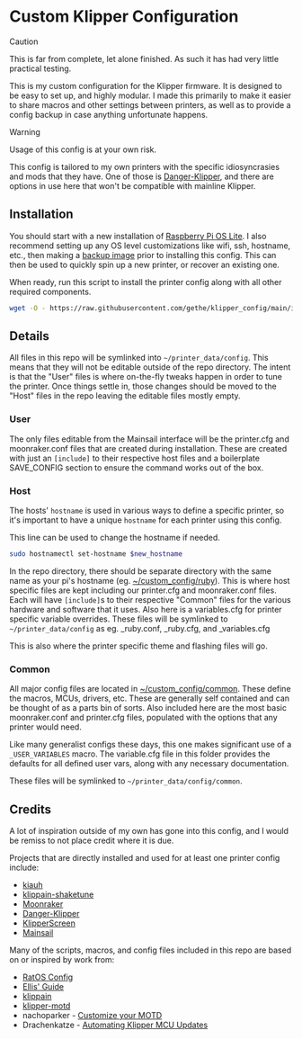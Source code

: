 # Custom Klipper Configuration

> [!CAUTION]
> This is far from complete, let alone finished. As such it has had very little
> practical testing.

This is my custom configuration for the Klipper firmware. It is designed to be
easy to set up, and highly modular. I made this primarily to make it easier to
share macros and other settings between printers, as well as to provide a config
backup in case anything unfortunate happens.

> [!WARNING]
> Usage of this config is at your own risk.
>
> This config is tailored to my own printers with the specific idiosyncrasies
> and mods that they have. One of those is [Danger-Klipper], and there are
> options in use here that won't be compatible with mainline Klipper.

## Installation

You should start with a new installation of [Raspberry Pi OS Lite]. I also
recommend setting up any OS level customizations like wifi, ssh, hostname, etc.,
then making a [backup image] prior to installing this config. This can then be
used to quickly spin up a new printer, or recover an existing one.

When ready, run this script to install the printer config along with all other
required components.

``` bash
wget -O - https://raw.githubusercontent.com/gethe/klipper_config/main/install.sh | bash
```

## Details

All files in this repo will be symlinked into `~/printer_data/config`. This
means that they will not be editable outside of the repo directory. The intent
is that the "User" files is where on-the-fly tweaks happen in order to tune the
printer. Once things settle in, those changes should be moved to the "Host"
files in the repo leaving the editable files mostly empty.

### User

The only files editable from the Mainsail interface will be the printer.cfg and
moonraker.conf files that are created during installation. These are created
with just an `[include]` to their respective host files and a boilerplate
SAVE_CONFIG section to ensure the command works out of the box.

### Host

The hosts' `hostname` is used in various ways to define a specific printer, so
it's important to have a unique `hostname` for each printer using this config.

This line can be used to change the hostname if needed.

``` bash
sudo hostnamectl set-hostname $new_hostname
```

In the repo directory, there should be separate directory with the same name as
your pi's hostname (eg. [~/custom_config/ruby](ruby/)). This is where host specific
files are kept including our printer.cfg and moonraker.conf files. Each will
have `[include]`s to their respective "Common" files for the various hardware
and software that it uses. Also here is a variables.cfg for printer specific
variable overrides. These files will be symlinked to `~/printer_data/config` as
eg. _ruby.conf, _ruby.cfg, and _variables.cfg

This is also where the printer specific theme and flashing files will go.

### Common

All major config files are located in [~/custom_config/common](common/). These define
the macros, MCUs, drivers, etc. These are generally self contained and can be
thought of as a parts bin of sorts. Also included here are the most basic
moonraker.conf and printer.cfg files, populated with the options that any
printer would need.

Like many generalist configs these days, this one makes significant use of a
`_USER_VARIABLES` macro. The variable.cfg file in this folder provides the
defaults for all defined user vars, along with any necessary documentation.

These files will be symlinked to `~/printer_data/config/common`.

## Credits

A lot of inspiration outside of my own has gone into this config, and I would be
remiss to not place credit where it is due.

Projects that are directly installed and used for at least one printer config
include:

* [kiauh](https://github.com/dw-0/kiauh)
* [klippain-shaketune](https://github.com/Frix-x/klippain-shaketune)
* [Moonraker](https://github.com/Arksine/moonraker)
* [Danger-Klipper]
* [KlipperScreen](https://github.com/KlipperScreen/KlipperScreen)
* [Mainsail](https://github.com/mainsail-crew/mainsail)

Many of the scripts, macros, and config files included in this repo are based on
or inspired by work from:

* [RatOS Config](https://github.com/Rat-OS/RatOS-configuration)
* [Ellis' Guide](https://ellis3dp.com/Print-Tuning-Guide/)
* [klippain](https://github.com/Frix-x/klippain)
* [klipper-motd](https://github.com/tomaski/klipper-motd)
* nachoparker - [Customize your MOTD]
* Drachenkatze - [Automating Klipper MCU Updates](https://docs.vorondesign.com/community/howto/drachenkatze/automating_klipper_mcu_updates.html)

[Danger-Klipper]: https://github.com/DangerKlippers/danger-klipper
[Raspberry Pi OS Lite]: https://www.raspberrypi.com/software/
[backup image]: https://www.tomshardware.com/how-to/back-up-raspberry-pi-as-disk-image/
[Customize your MOTD]: https://web.archive.org/web/20180729211018/https://ownyourbits.com/2017/04/05/customize-your-motd-login-message-in-debian-and-ubuntu/
